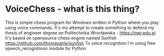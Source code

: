 
# VoiceChess - what is this thing?

This is simple chess program for Windows written in Python where you play using voice commands.
It's my attempt to create something to defend my thesis of engineer degree on Politechnika Wrocławska - https://pwr.edu.pl
It's based on opensource chess engine named Sunfish https://github.com/thomasahle/sunfish
To voice recognition I'm using free speech_recognitioon module for Python